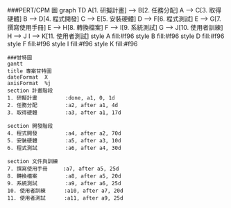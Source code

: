 ###PERT/CPM 圖
graph TD
    A[1. 研擬計畫] --> B[2. 任務分配]
    A --> C[3. 取得硬體]
    B --> D[4. 程式開發]
    C --> E[5. 安裝硬體]
    D --> F[6. 程式測試]
    E --> G[7. 撰寫使用手冊]
    E --> H[8. 轉換檔案]
    F --> I[9. 系統測試]
    G --> J[10. 使用者訓練]
    H --> J
    I --> K[11. 使用者測試]
    style A fill:#f96
    style B fill:#f96
    style D fill:#f96
    style F fill:#f96
    style I fill:#f96
    style K fill:#f96

    ###甘特圖
    gantt
    title 專案甘特圖
    dateFormat  X
    axisFormat  %j
    section 計畫階段
    1. 研擬計畫         :done, a1, 0, 1d
    2. 任務分配         :a2, after a1, 4d
    3. 取得硬體         :a3, after a1, 17d
    
    section 開發階段
    4. 程式開發         :a4, after a2, 70d
    5. 安裝硬體         :a5, after a3, 10d
    6. 程式測試         :a6, after a4, 30d
    
    section 文件與訓練
    7. 撰寫使用手冊     :a7, after a5, 25d
    8. 轉換檔案         :a8, after a5, 20d
    9. 系統測試         :a9, after a6, 25d
    10. 使用者訓練      :a10, after a7, 20d
    11. 使用者測試      :a11, after a9, 25d
